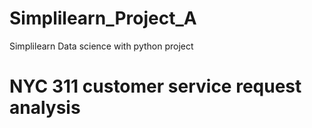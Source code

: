 # Simplilearn_Project_A
Simplilearn Data science with python project
<h1> NYC 311 customer service request analysis<h1>
  
